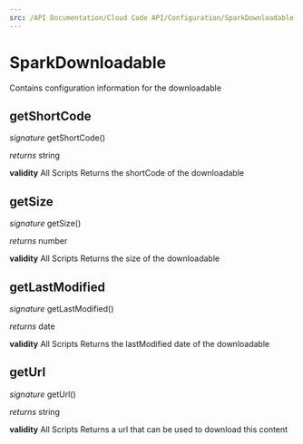 ```yaml
---
src: /API Documentation/Cloud Code API/Configuration/SparkDownloadable.md
---
```


# SparkDownloadable

Contains configuration information for the downloadable


## getShortCode
_signature_ getShortCode()</p>
_returns_ string</p>
<b>validity</b> All Scripts
Returns the shortCode of the downloadable

## getSize
_signature_ getSize()</p>
_returns_ number</p>
<b>validity</b> All Scripts
Returns the size of the downloadable

## getLastModified
_signature_ getLastModified()</p>
_returns_ date</p>
<b>validity</b> All Scripts
Returns the lastModified date of the downloadable

## getUrl
_signature_ getUrl()</p>
_returns_ string</p>
<b>validity</b> All Scripts
Returns a url that can be used to download this content

